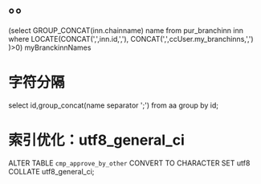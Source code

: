 # 。。
(select GROUP_CONCAT(inn.chainname) name from pur_branchinn inn where LOCATE(CONCAT(',',inn.id,','), CONCAT(',',ccUser.my_branchinns,',') )>0) myBranckinnNames

# 字符分隔
select id,group_concat(name separator ';') from aa group by id;

# 索引优化：utf8_general_ci
ALTER TABLE `cmp_approve_by_other` CONVERT TO CHARACTER SET utf8 COLLATE utf8_general_ci;
